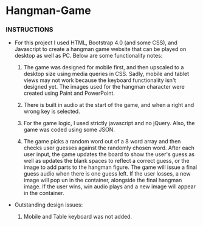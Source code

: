 # Hangman-Game

### INSTRUCTIONS

* For this project I used HTML, Bootstrap 4.0 (and some CSS), and Javascript to create a hangman game website that can be played on desktop as well as PC.  Below are some functionality notes:

    1. The game was designed for mobile first, and then upscaled to a desktop size using media queries in CSS. Sadly, mobile and tablet views may not work because the keyboard functionality isn't designed yet.  The images used for the hangman character were created using Paint and PowerPoint.

    2. There is built in audio at the start of the game, and when a right and wrong key is selected.

    3. For the game logic, I used strictly javascript and no jQuery. Also, the game was coded using some JSON.

    4. The game picks a random word out of a 8 word array and then checks user guesses against the randomly chosen word. After each user input, the game updates the board to show the user's guess as well as updates the blank spaces to reflect a correct guess, or the image to add parts to the hangman figure. The game will issue a final guess audio when there is one guess left.  If the user losses, a new image will pop un in the container, alongside the final hangman image.  If the user wins, win audio plays and a new image will appear in the container.


* Outstanding design issues:

    1. Mobile and Table keyboard was not added.
